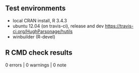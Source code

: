 ## Test environments
* local CRAN install, R 3.4.3
* ubuntu 12.04 (on travis-ci), release and dev <https://travis-ci.org/HughParsonage/hutils>
* winbuilder (R-devel)

## R CMD check results

0 errors | 0 warnings | 0 note



